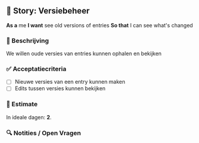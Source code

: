 ## 🧩 Story: Versiebeheer

**As a** me
**I want** see old versions of entries
**So that** I can see what's changed

### 📝 Beschrijving

We willen oude versies van entries kunnen ophalen en bekijken

### ✅ Acceptatiecriteria

* [ ] Nieuwe versies van een entry kunnen maken
* [ ] Edits tussen versies kunnen bekijken

### 🧮 Estimate
In ideale dagen: **2**.

### 🔍 Notities / Open Vragen


